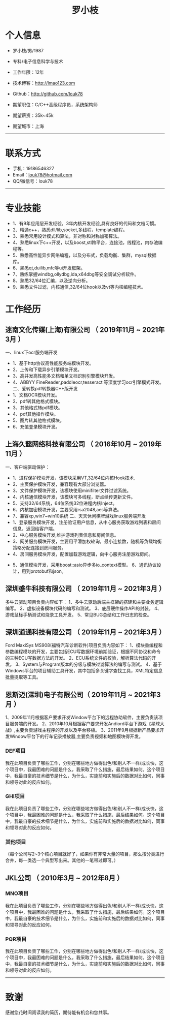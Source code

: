  <center>
     <h1>罗小枝</h1>
 </center>

# 个人信息

 - 罗小枝/男/1987
 - 专科/电子信息科学与技术
 - 工作年限：12年
 - 技术博客：http://lmao123.com
 - Github：http://github.com/louk78

 - 期望职位：C/C++高级程序员，系统架构师
 - 期望薪资：35k~45k
 - 期望城市：上海

---


# 联系方式

- 手机：19186546327
- Email：louk78@hotmail.com
- QQ/微信号：louk78

---


# 专业技能
- 1、有9年应用层开发经验，3年内核开发经验,具有良好的代码和文档习惯。
- 2、精通c++，熟悉dll/lib,socket,多线程，template编程。
- 3、熟悉常用设计模式和算法，非对称和对称加密算法。
- 4、熟悉linux下c++开发，以及boost,stl跨平台，连接池，线程池，内存池编程等。
- 5、熟悉高性能异步网络编程，以及分布式，负载均衡、集群，mysql数据库。
- 6、熟悉qt,duilib,mfc等ui开发框架。
- 7、熟练掌握windbg,ollydbg,ida,x64dbg等安全调试分析软件。
- 8、熟悉32/64位汇编，以及逆向分析。
- 9、熟悉文件过滤，内核通信,32/64位hook以及vt等内核编程技术。

# 工作经历

## 迷南文化传媒(上海)有限公司 （ 2019年11月 ~ 2021年3月 ）
一、linux下ocr服务端开发
- 1、基于http协议高性能服务端模块开发。
- 2、上传和下载异步引擎模块开发。
- 3、高并发高性能多文档和单文档识别引擎模块开发。
- 4、ABBYY FineReader,paddleocr,tesseract 等深度学习ocr引擎模式开发。
二、爱转换pdf转换器C++版开发
- 1、文档OCR模块开发。
- 2、pdf转其他格式模块。
- 3、其他格式转pdf模块。
- 4、pdf其他操作模块。
- 5、图片转其他格式模块。
- 6、充值登录模块开发。
## 上海久懿网络科技有限公司 （ 2016年10月 ~ 2019年11月 ）
一、客户端驱动保护：
- 1、进程保护模块开发，该模块采用VT,32/64位内核Hook技术.
- 2、主页保护模块开发，兼容现有大部分浏览器。
- 3、文件保护模块开发，该模块使用minifilter文件过滤系统。
- 4、内核通信模块开发，该模块可多线程，断点续传更新文件。
- 5、支持32/64系统，64位系统32位进程内核Inject。
- 6、内核加密模块开发，主要采用rsa2048,aes等算法。
- 7、兼容xp,win7~win10系统
二、天天休闲棋牌游戏linux服务端开发
- 1、登录服务模块开发，注册验证用户信息，从中心服务获取游戏列表和房间信息，返回给客户端。
- 2、中心服务模块开发,维护游戏列表信息和房间信息。
- 3、网关服务模块开发，主要用平滑加权轮询，最小连接数，随机等负载均衡策略分配连接到房间服务。
- 4、房间服务模块开发，配置加载游戏逻辑，向中心服务注册游戏房间。
* 5、通信模块开发，采用boost::asio异步多io_context模型。
6、通讯协议设计，用到protobuf和json。
## 深圳盛牛科技有限公司 （ 2019年11月 ~ 2021年3月 ）
多牛云驱动项目负责内容如下：
1、多牛云驱动后端主框架的搭建和主要业务逻辑编写。
2、虚拟设备模块代码的编写和测试。
3、底层硬件操作API的封装。
4、游戏鼠标手柄测试和烧录工具开发。
5、常见BUG总结和工作日志的检查。

## 深圳道通科技有限公司 （ 2019年11月 ~ 2021年3月 ）
Ford MaxiSys MS908(福特汽车诊断软件)项目负责内容如下：
1、模块重编程和参数编程模块的开发，主要包括ECU写数据环境前期验证，根据不同协议和命令的三种ECU写数据方法的开发。
2、ECU系统文件的校验，解析算法代码的开发。
3、System与Program版本的分级与模块过滤算法的编写与测试。
4、基于Windows平台的项目辅助工具开发，其中包括多关键字查找工具，XML特定信息批量提取等工具。

## 恩斯迈(深圳)电子有限公司（ 2019年11月 ~ 2021年3月 ）
1、2009年11月根据客户要求开发Window平台下的远程协助软件，主要负责该项目服务端的开发。
2、2010年10月根据客户要求开发Andiord平台下游戏《星球大战》,主要负责游戏主程序的开发以及平台移植。
3、2011年9月根据新产品要求开发Window平台下的行车记录播放器,主要负责视频和地图模块得开发。


### DEF项目 
我在此项目负责了哪些工作，分别在哪些地方做得出色/和别人不一样/成长快，这个项目中，我最困难的问题是什么，我采取了什么措施，最后结果如何。这个项目中，我最自豪的技术细节是什么，为什么，实施前和实施后的数据对比如何，同事和领导对此的反应如何。


### GHI项目 
我在此项目负责了哪些工作，分别在哪些地方做得出色/和别人不一样/成长快，这个项目中，我最困难的问题是什么，我采取了什么措施，最后结果如何。这个项目中，我最自豪的技术细节是什么，为什么，实施前和实施后的数据对比如何，同事和领导对此的反应如何。


### 其他项目

（每个公司写2~3个核心项目就好了，如果你有非常大量的项目，那么按分类进行合并，每一类选一个典型写出来。其他的一笔带过即可。）

 
## JKL公司 （ 2010年3月 ~ 2012年8月 ）

### MNO项目 
我在此项目负责了哪些工作，分别在哪些地方做得出色/和别人不一样/成长快，这个项目中，我最困难的问题是什么，我采取了什么措施，最后结果如何。这个项目中，我最自豪的技术细节是什么，为什么，实施前和实施后的数据对比如何，同事和领导对此的反应如何。


### PQR项目 
我在此项目负责了哪些工作，分别在哪些地方做得出色/和别人不一样/成长快，这个项目中，我最困难的问题是什么，我采取了什么措施，最后结果如何。这个项目中，我最自豪的技术细节是什么，为什么，实施前和实施后的数据对比如何，同事和领导对此的反应如何。












---

# 致谢
感谢您花时间阅读我的简历，期待能有机会和您共事。
